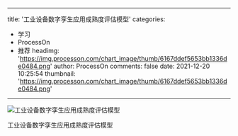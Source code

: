 
---
title: '工业设备数字孪生应用成熟度评估模型'
categories: 
 - 学习
 - ProcessOn
 - 推荐
headimg: 'https://img.processon.com/chart_image/thumb/6167ddef5653bb1336de0484.png'
author: ProcessOn
comments: false
date: 2021-12-20 10:25:54
thumbnail: 'https://img.processon.com/chart_image/thumb/6167ddef5653bb1336de0484.png'
---

<div>   
<img class="thumb" alt="工业设备数字孪生应用成熟度评估模型" src="https://img.processon.com/chart_image/thumb/6167ddef5653bb1336de0484.png" referrerpolicy="no-referrer">
<p>工业设备数字孪生应用成熟度评估模型</p>  
</div>
            